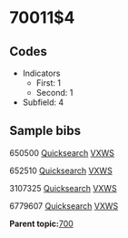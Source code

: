 # 70011$4

## Codes

-   Indicators
    -   First: 1
    -   Second: 1
-   Subfield: 4

## Sample bibs

650500 [Quicksearch](https://search.library.yale.edu/catalog/650500) [VXWS](http://prodorbis.library.yale.edu:7014/vxws/GetHoldingsService?bibId=650500)

652510 [Quicksearch](https://search.library.yale.edu/catalog/652510) [VXWS](http://prodorbis.library.yale.edu:7014/vxws/GetHoldingsService?bibId=652510)

3107325 [Quicksearch](https://search.library.yale.edu/catalog/3107325) [VXWS](http://prodorbis.library.yale.edu:7014/vxws/GetHoldingsService?bibId=3107325)

6779607 [Quicksearch](https://search.library.yale.edu/catalog/6779607) [VXWS](http://prodorbis.library.yale.edu:7014/vxws/GetHoldingsService?bibId=6779607)

**Parent topic:**[700](../../tags/700/700.md)

